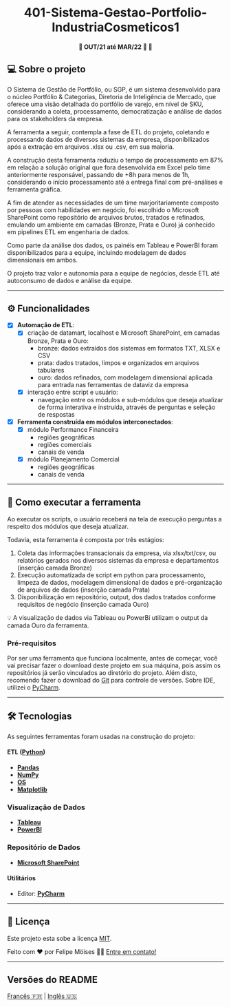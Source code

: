 <h1 align="center">
     <a> 401-Sistema-Gestao-Portfolio-IndustriaCosmeticos1 </a>
</h1>

<h4 align="center">
	🚧 OUT/21 até MAR/22 🚀 🚧
</h4>

## 💻 Sobre o projeto

O Sistema de Gestão de Portfólio, ou SGP, é um sistema desenvolvido para o núcleo Portfólio & Categorias, Diretoria de Inteligência de Mercado, que oferece uma visão detalhada do portfólio de varejo, em nível de SKU, considerando a coleta, processamento, democratização e análise de dados para os stakeholders da empresa.

A ferramenta a seguir, contempla a fase de ETL do projeto, coletando e processando dados de diversos sistemas da empresa, disponibilizados após a extração em arquivos .xlsx ou .csv, em sua maioria.

A construção desta ferramenta reduziu o tempo de processamento em 87% em relação a solução original que fora desenvolvida em Excel pelo time anteriormente responsável, passando de +8h para menos de 1h, considerando o início processamento até a entrega final com pré-análises e ferramenta gráfica.

A fim de atender as necessidades de um time marjoritariamente composto por pessoas com habilidades em negócio, foi escolhido o Microsoft SharePoint como repositório de arquivos brutos, tratados e refinados, emulando um ambiente em camadas (Bronze, Prata e Ouro) já conhecido em pipelines ETL em engenharia de dados.

Como parte da análise dos dados, os painéis em Tableau e PowerBI foram disponibilizados para a equipe, incluindo modelagem de dados dimensionais em ambos.

O projeto traz valor e autonomia para a equipe de negócios, desde ETL até autoconsumo de dados e análise da equipe.

---

## ⚙️ Funcionalidades

- [x] **Automação de ETL**:
  - [x] criação de datamart, localhost e Microsoft SharePoint, em camadas Bronze, Prata e Ouro:
    - bronze: dados extraídos dos sistemas em formatos TXT, XLSX e CSV
    - prata: dados tratados, limpos e organizados em arquivos tabulares 
    - ouro: dados refinados, com modelagem dimensional aplicada para entrada nas ferramentas de dataviz da empresa
  - [x] interação entre script e usuário:
    - navegação entre os módulos e sub-módulos que deseja atualizar de forma interativa e instruída, através de perguntas e seleção de respostas

- [x] **Ferramenta construída em módulos interconectados**: 
  - [x] módulo Performance Financeira 
    - regiões geográficas
    - regiões comerciais
    - canais de venda
  - [x] módulo Planejamento Comercial 
    - regiões geográficas
    - canais de venda

---

## 🚀 Como executar a ferramenta


Ao executar os scripts, o usuário receberá na tela de execução perguntas a respeito dos módulos que deseja atualizar.

Todavia, esta ferramenta é composta por três estágios:

1. Coleta das informações transacionais da empresa, via xlsx/txt/csv, ou relatórios gerados nos diversos sistemas da empresa e departamentos (inserção camada Bronze) 
2. Execução automatizada de script em python para processamento, limpeza de dados, modelagem dimensional de dados e pré-organização de arquivos de dados (inserção camada Prata)
3. Disponibilização em repositório, output, dos dados tratados conforme requisitos de negócio (inserção camada Ouro)

💡 A visualização de dados via Tableau ou PowerBi utilizam o output da camada Ouro da ferramenta.

### Pré-requisitos

Por ser uma ferramenta que funciona localmente, antes de começar, você vai precisar fazer o download deste projeto em sua máquina, pois assim os repositórios já serão vinculados ao diretório do projeto. Além disto, recomendo fazer o download do [Git](https://git-scm.com) para controle de versões. Sobre IDE, utilizei o [PyCharm](https://www.jetbrains.com/pt-br/pycharm/download/#section=linux).

---

## 🛠 Tecnologias

As seguintes ferramentas foram usadas na construção do projeto:

#### **ETL**  ([Python](https://www.python.org/))

-   **[Pandas](https://pandas.pydata.org/)**
-   **[NumPy](https://github.com/ReactTraining/react-router/tree/master/packages/react-router-dom)**
-   **[OS](https://docs.python.org/3/library/os.html)**
-   **[Matplotlib](https://matplotlib.org/)**

### **Visualização de Dados**

-   **[Tableau](https://www.tableau.com/)**
-   **[PowerBI](https://powerbi.microsoft.com/pt-br/)**

### **Repositório de Dados**

-   **[Microsoft SharePoint](https://www.microsoft.com/pt-br/microsoft-365/sharepoint/collaboration)**

#### **Utilitários**

-   Editor:  **[PyCharm](https://www.jetbrains.com/pt-br/pycharm/download/#section=linux)**

---

## 📝 Licença

Este projeto esta sobe a licença [MIT](./LICENSE).

Feito com ❤️ por Felipe Möises 👋🏽 [Entre em contato!](https://www.linkedin.com/in/felipemoises/)

---

##  Versões do README

[Francês 🇫🇷](./README-FR.md)  |  [Inglês 🇺🇸](./README.md)
